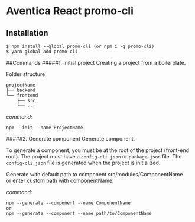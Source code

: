 # Aventica React promo-cli
## Installation
```shell script
$ npm install --global promo-cli (or npm i -g promo-cli)
$ yarn global add promo-cli
```
##Commands
#####1. Initial project
Creating a project from a boilerplate.

Folder structure:
```
projectName
├── backend
└── frontend
    ├── src
    └── ...
```
*command:*
```shell script
npm --init --name ProjectName
```
#####2. Generate component
Generate component.

To generate a component, you must be at the root of the project (front-end root). The project must have a `config-cli.json` or `package.json` file. The `config-cli.json` file is generated when the project is initialized.

Generate with default path to component src/modules/ComponentName\
or enter custom path with componentName.

*command:*
```shell script
npm --generate --component --name ComponentName
or
npm --generate --component --name path/to/ComponentName
```
